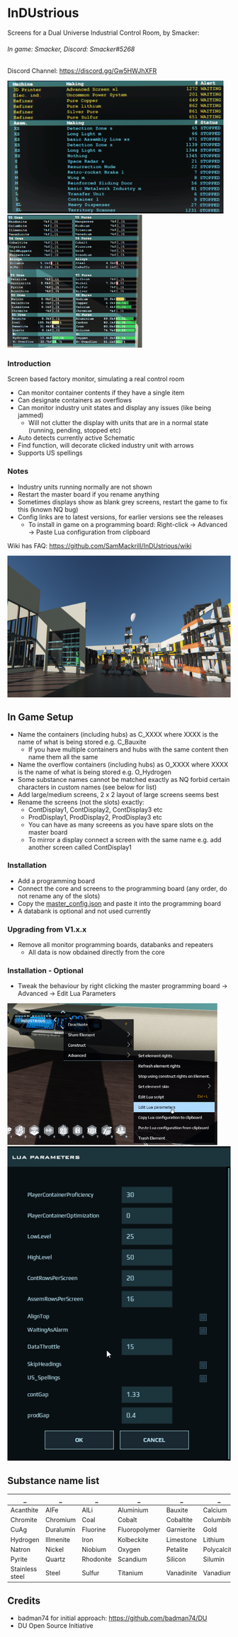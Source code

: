 # InDUstrious
Screens for a Dual Universe Industrial Control Room, by Smacker: 
###### In game: Smacker, Discord: Smacker#5268
Discord Channel: https://discord.gg/Gw5HWJhXFR

<img src="images/mon01.png" height="300" alt="Alerts"> <img src="images/mon02.png" height="300" alt="Ores & Pures">

### Introduction
Screen based factory monitor, simulating a real control room
* Can monitor container contents if they have a single item
* Can designate containers as overflows
* Can monitor industry unit states and display any issues (like being jammed)
  * Will not clutter the display with units that are in a normal state (running, pending, stopped etc)
* Auto detects currently active Schematic
* Find function, will decorate clicked industry unit with arrows
* Supports US spellings

### Notes
* Industry units running normally are not shown
* Restart the master board if you rename anything
* Sometimes displays show as blank grey screens, restart the game to fix this (known NQ bug)
* Config links are to latest versions, for earlier versions see the releases
  * To install in game on a programming board: Right-click -> Advanced -> Paste Lua configuration from clipboard

Wiki has FAQ: https://github.com/SamMackrill/InDUstrious/wiki 

<img src="images/factory.png" height="320" alt="Factory">


## In Game Setup
* Name the containers (including hubs) as C_XXXX where XXXX is the name of what is being stored e.g. C_Bauxite
  * If you have multiple containers and hubs with the same content then name them all the same
* Name the overflow containers (including hubs) as O_XXXX where XXXX is the name of what is being stored e.g. O_Hydrogen
* Some substance names cannot be matched exactly as NQ forbid certain characters in custom names (see below for list)
* Add large/medium screens, 2 x 2 layout of large screens seems best
* Rename the screens (not the slots) exactly:
  * ContDisplay1, ContDisplay2, ContDisplay3 etc
  * ProdDisplay1, ProdDisplay2, ProdDisplay3 etc
  * You can have as many screeens as you have spare slots on the master board
  * To mirror a display connect a screen with the same name e.g. add another screen called ContDisplay1

### Installation
* Add a programming board
* Connect the core and screens to the programming board (any order, do not rename any of the slots)
* Copy the [master_config.json](https://raw.githubusercontent.com/SamMackrill/InDUstrious/main/displaydriver/config/master_config.json) and paste it into the programming board
* A databank is optional and not used currently

### Upgrading from V1.x.x
* Remove all monitor programming boards, databanks and repeaters
   * All data is now obdained directly from the core

### Installation - Optional
* Tweak the behaviour by right clicking the master programming board -> Advanced -> Edit Lua Parameters
<img src="images/menu.png" height="320" alt="Menu">
<img src="images/settings.png" alt="Settings">

## Substance name list

_ | _ | _ | _ | _ | _ | _ | _
-- | -- | -- | -- | -- | -- | -- | --
Acanthite | AlFe | AlLi | Aluminium | Bauxite | Calcium | Carbon | CaRefCu
Chromite | Chromium | Coal | Cobalt | Cobaltite | Columbite | Copper | Cryolite
CuAg | Duralumin | Fluorine | Fluoropolymer | Garnierite | Gold | GoldNuggets | Hematite
Hydrogen | Illmenite | Iron | Kolbeckite | Limestone | Lithium | Malachite | Manganese
Natron | Nickel | Niobium | Oxygen | Petalite | Polycalcite | Polycarbonate | Polysulfide
Pyrite | Quartz | Rhodonite | Scandium | Silicon | Silumin | Silver | Sodium
Stainless steel | Steel | Sulfur | Titanium | Vanadinite | Vanadium

## Credits
* badman74 for initial approach: https://github.com/badman74/DU
* DU Open Source Initiative

